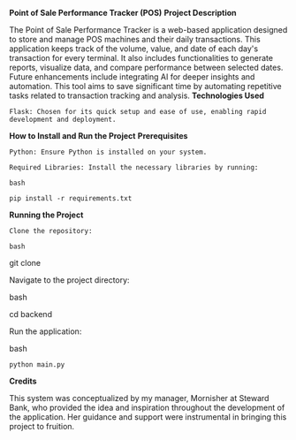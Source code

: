 **Point of Sale Performance Tracker (POS)**
**Project Description**

The Point of Sale Performance Tracker is a web-based application designed to store and manage POS machines and their daily transactions. This application keeps track of the volume, value, and date of each day's transaction for every terminal. It also includes functionalities to generate reports, visualize data, and compare performance between selected dates. Future enhancements include integrating AI for deeper insights and automation. This tool aims to save significant time by automating repetitive tasks related to transaction tracking and analysis.
**Technologies Used**

    Flask: Chosen for its quick setup and ease of use, enabling rapid development and deployment.

**How to Install and Run the Project**
**Prerequisites**

    Python: Ensure Python is installed on your system.

    Required Libraries: Install the necessary libraries by running:

    bash

    pip install -r requirements.txt

**Running the Project**

    Clone the repository:

    bash

git clone <repository-url>

Navigate to the project directory:

bash

cd backend

Run the application:

bash

    python main.py

**Credits**

This system was conceptualized by my manager, Mornisher at Steward Bank, who provided the idea and inspiration throughout the development of the application. Her guidance and support were instrumental in bringing this project to fruition.
